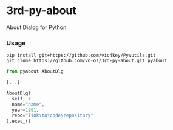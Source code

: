 # 3rd-py-about
About Dialog for Python

### Usage

```
pip install git+https://github.com/vic4key/PyVutils.git
git clone https://github.com/vn-os/3rd-py-about.git pyabout
```


```python
from pyabout AboutDlg

[...]

AboutDlg(
  self, # 
  name="name",
  year=1991,
  repo="link\to\code\repository"
).exec_()
```
